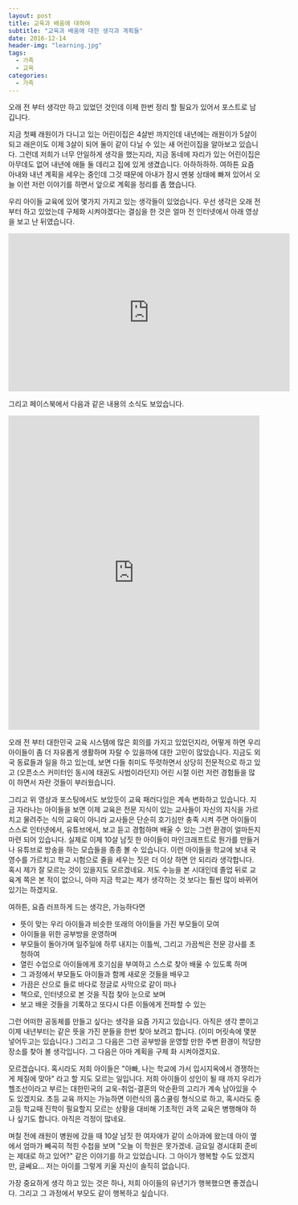 ```yaml
---
layout: post
title: 교육과 배움에 대하여
subtitle: "교육과 배움에 대한 생각과 계획들"
date: 2016-12-14
header-img: "learning.jpg"
tags:
  - 가족
  - 교육
categories:
  - 가족
---
```


오래 전 부터 생각만 하고 있었던 것인데 이제 한번 정리 할 필요가 있어서 포스트로 남깁니다.

지금 첫째 래원이가 다니고 있는 어린이집은 4살반 까지인데 내년에는 래원이가 5살이 되고 래은이도 이제 3살이 되어 둘이 같이 다닐 수 있는 새 어린이집을 알아보고 있습니다. 그런데 저희가 너무 안일하게 생각을 했는지라, 지금 동네에 자리가 있는 어린이집은 아무데도 없어 내년에 애들 둘 데리고 집에 있게 생겼습니다. 아하하하하. 여하튼 요즘 아내와 내년 계획을 세우는 중인데 그것 때문에 아내가 잠시 멘붕 상태에 빠져 있어서 오늘 이런 저런 이야기를 하면서 앞으로 계획을 정리를 좀 했습니다.

우리 아이들 교육에 있어 몇가지 가지고 있는 생각들이 있었습니다. 우선 생각은 오래 전 부터 하고 있었는데 구체화 시켜야겠다는 결심을 한 것은 얼마 전 인터넷에서 아래 영상을 보고 난 뒤였습니다.

<iframe src="https://www.facebook.com/plugins/video.php?href=https%3A%2F%2Fwww.facebook.com%2F100001037967268%2Fvideos%2F1385831651461420%2F&show_text=0&width=560" width="560" height="315" style="border:none;overflow:hidden" scrolling="no" frameborder="0" allowTransparency="true" allowFullScreen="true"></iframe>

그리고 페이스북에서 다음과 같은 내용의 소식도 보았습니다.

<iframe src="https://www.facebook.com/plugins/post.php?href=https%3A%2F%2Fwww.facebook.com%2FSaramvirus%2Fposts%2F1220517011343055&width=500" width="500" height="626" style="border:none;overflow:hidden" scrolling="no" frameborder="0" allowTransparency="true"></iframe>

오래 전 부터 대한민국 교육 시스템에 많은 회의를 가지고 있었던지라, 어떻게 하면 우리 아이들이 좀 더 자유롭게 생활하며 자랄 수 있을까에 대한 고민이 많았습니다. 지금도 외국 동료들과 일을 하고 있는데, 보면 다들 취미도 뚜렷하면서 상당히 전문적으로 하고 있고 (오픈소스 커미터인 동시에 태권도 사범이라던지) 어린 시절 이런 저런 경험들을 많이 하면서 자란 것들이 부러웠습니다.

그리고 위 영상과 포스팅에서도 보았듯이 교육 패러다임은 계속 변화하고 있습니다. 지금 자라나는 아이들을 보면 이제 교육은 전문 지식이 있는 교사들이 자신의 지식을 가르치고 물려주는 식의 교육이 아니라 교사들은 단순히 호기심만 충족 시켜 주면 아이들이 스스로 인터넷에서, 유튜브에서, 보고 듣고 경험하며 배울 수 있는 그런 환경이 얼마든지 마련 되어 있습니다. 실제로 이제 10살 남짓 한 아이들이 마인크래프트로 뭔가를 만들거나 유튜브로 방송을 하는 모습들을 종종 볼 수 있습니다. 이런 아이들을 학교에 보내 국영수를 가르치고 학교 시험으로 줄을 세우는 짓은 더 이상 하면 안 되리라 생각합니다. 혹시 제가 잘 모르는 것이 있을지도 모르겠네요. 저도 수능을 본 시대인데 졸업 뒤로 교육계 쪽은 본 적이 없으니, 아마 지금 학교는 제가 생각하는 것 보다는 훨씬 많이 바뀌어 있기는 하겠지요.

여하튼, 요즘 러프하게 드는 생각은, 가능하다면

- 뜻이 맞는 우리 아이들과 비슷한 또래의 아이들을 가진 부모들이 모여
- 아이들을 위한 공부방을 운영하며
- 부모들이 돌아가며 일주일에 하루 내지는 이틀씩, 그리고 가끔씩은 전문 강사를 초청하여
- 열린 수업으로 아이들에게 호기심을 부여하고 스스로 찾아 배울 수 있도록 하며
- 그 과정에서 부모들도 아이들과 함께 새로운 것들을 배우고
- 가끔은 산으로 들로 바다로 정글로 사막으로 같이 떠나
- 책으로, 인터넷으로 본 것을 직접 찾아 눈으로 보며
- 보고 배운 것들을 기록하고 또다시 다른 이들에게 전파할 수 있는

그런 어떠한 공동체를 만들고 싶다는 생각을 요즘 가지고 있습니다. 아직은 생각 뿐이고 이제 내년부터는 같은 뜻을 가진 분들을 한번 찾아 보려고 합니다. (이미 머릿속에 몇분 넣어두고는 있습니다.) 그리고 그 다음은 그런 공부방을 운영할 만한 주변 환경이 적당한 장소를 찾아 볼 생각입니다. 그 다음은 아마 계획을 구체 화 시켜야겠지요. 

모르겠습니다. 혹시라도 저희 아이들은 "아빠, 나는 학교에 가서 입시지옥에서 경쟁하는게 체질에 맞아" 라고 할 지도 모르는 일입니다. 저희 아이들이 성인이 될 때 까지 우리가 헬조선이라고 부르는 대한민국의 교욱-취업-결혼의 악순환의 고리가 계속 남아있을 수도 있겠지요. 초등 교육 까지는 가능하면 이런식의 홈스쿨링 형식으로 하고, 혹시라도 중고등 학교때 진학이 필요할지 모르는 상황을 대비해 기초적인 과목 교육은 병행해야 하나 싶기도 합니다. 아직은 걱정이 많네요.

며칠 전에 래원이 병원에 갔을 때 10살 남짓 한 여자애가 같이 소아과에 왔는데 아이 옆에서 엄마가 빼곡히 적힌 수첩을 보며 "오늘 이 학원은 못가겠네. 금요일 경시대회 준비는 제대로 하고 있어?" 같은 이야기를 하고 있었습니다. 그 아이가 행복할 수도 있겠지만, 글쎄요... 저는 아이를 그렇게 키울 자신이 솔직히 없습니다.

가장 중요하게 생각 하고 있는 것은 하나, 저희 아이들의 유년기가 행복했으면 좋겠습니다. 그리고 그 과정에서 부모도 같이 행복하고 싶습니다. 